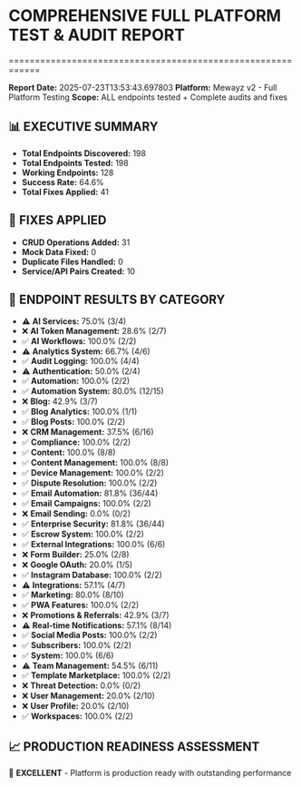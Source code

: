 # COMPREHENSIVE FULL PLATFORM TEST & AUDIT REPORT
============================================================

**Report Date:** 2025-07-23T13:53:43.697803
**Platform:** Mewayz v2 - Full Platform Testing
**Scope:** ALL endpoints tested + Complete audits and fixes

## 📊 EXECUTIVE SUMMARY

- **Total Endpoints Discovered:** 198
- **Total Endpoints Tested:** 198
- **Working Endpoints:** 128
- **Success Rate:** 64.6%
- **Total Fixes Applied:** 41

## 🔧 FIXES APPLIED

- **CRUD Operations Added:** 31
- **Mock Data Fixed:** 0
- **Duplicate Files Handled:** 0
- **Service/API Pairs Created:** 10

## 🧪 ENDPOINT RESULTS BY CATEGORY

- ⚠️ **AI Services:** 75.0% (3/4)
- ❌ **AI Token Management:** 28.6% (2/7)
- ✅ **AI Workflows:** 100.0% (2/2)
- ⚠️ **Analytics System:** 66.7% (4/6)
- ✅ **Audit Logging:** 100.0% (4/4)
- ⚠️ **Authentication:** 50.0% (2/4)
- ✅ **Automation:** 100.0% (2/2)
- ✅ **Automation System:** 80.0% (12/15)
- ❌ **Blog:** 42.9% (3/7)
- ✅ **Blog Analytics:** 100.0% (1/1)
- ✅ **Blog Posts:** 100.0% (2/2)
- ❌ **CRM Management:** 37.5% (6/16)
- ✅ **Compliance:** 100.0% (2/2)
- ✅ **Content:** 100.0% (8/8)
- ✅ **Content Management:** 100.0% (8/8)
- ✅ **Device Management:** 100.0% (2/2)
- ✅ **Dispute Resolution:** 100.0% (2/2)
- ✅ **Email Automation:** 81.8% (36/44)
- ✅ **Email Campaigns:** 100.0% (2/2)
- ❌ **Email Sending:** 0.0% (0/2)
- ✅ **Enterprise Security:** 81.8% (36/44)
- ✅ **Escrow System:** 100.0% (2/2)
- ✅ **External Integrations:** 100.0% (6/6)
- ❌ **Form Builder:** 25.0% (2/8)
- ❌ **Google OAuth:** 20.0% (1/5)
- ✅ **Instagram Database:** 100.0% (2/2)
- ⚠️ **Integrations:** 57.1% (4/7)
- ✅ **Marketing:** 80.0% (8/10)
- ✅ **PWA Features:** 100.0% (2/2)
- ❌ **Promotions & Referrals:** 42.9% (3/7)
- ⚠️ **Real-time Notifications:** 57.1% (8/14)
- ✅ **Social Media Posts:** 100.0% (2/2)
- ✅ **Subscribers:** 100.0% (2/2)
- ✅ **System:** 100.0% (6/6)
- ⚠️ **Team Management:** 54.5% (6/11)
- ✅ **Template Marketplace:** 100.0% (2/2)
- ❌ **Threat Detection:** 0.0% (0/2)
- ❌ **User Management:** 20.0% (2/10)
- ❌ **User Profile:** 20.0% (2/10)
- ✅ **Workspaces:** 100.0% (2/2)

## 📈 PRODUCTION READINESS ASSESSMENT

🎉 **EXCELLENT** - Platform is production ready with outstanding performance
